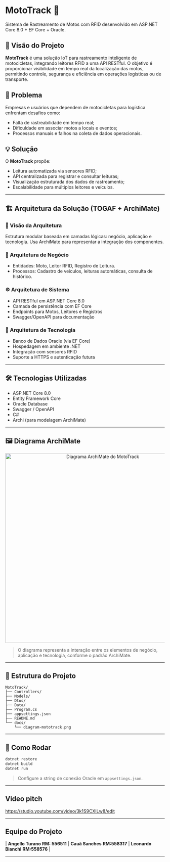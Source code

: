 # MotoTrack 🚀

Sistema de Rastreamento de Motos com RFID desenvolvido em ASP.NET Core 8.0 + EF Core + Oracle.

## 🎯 Visão do Projeto

**MotoTrack** é uma solução IoT para rastreamento inteligente de motocicletas, integrando leitores RFID a uma API RESTful. O objetivo é proporcionar visibilidade em tempo real da localização das motos, permitindo controle, segurança e eficiência em operações logísticas ou de transporte.

## 🧩 Problema

Empresas e usuários que dependem de motocicletas para logística enfrentam desafios como:

- Falta de rastreabilidade em tempo real;
- Dificuldade em associar motos a locais e eventos;
- Processos manuais e falhos na coleta de dados operacionais.

## 💡 Solução

O **MotoTrack** propõe:

- Leitura automatizada via sensores RFID;
- API centralizada para registrar e consultar leituras;
- Visualização estruturada dos dados de rastreamento;
- Escalabilidade para múltiplos leitores e veículos.

---

## 🏗️ Arquitetura da Solução (TOGAF + ArchiMate)

### 🔭 Visão da Arquitetura

Estrutura modular baseada em camadas lógicas: negócio, aplicação e tecnologia. Usa ArchiMate para representar a integração dos componentes.

### 🧱 Arquitetura de Negócio

- Entidades: Moto, Leitor RFID, Registro de Leitura.
- Processos: Cadastro de veículos, leituras automáticas, consulta de histórico.

### ⚙️ Arquitetura de Sistema

- API RESTful em ASP.NET Core 8.0
- Camada de persistência com EF Core
- Endpoints para Motos, Leitores e Registros
- Swagger/OpenAPI para documentação

### 💾 Arquitetura de Tecnologia

- Banco de Dados Oracle (via EF Core)
- Hospedagem em ambiente .NET
- Integração com sensores RFID
- Suporte a HTTPS e autenticação futura

---

## 🛠️ Tecnologias Utilizadas

- ASP.NET Core 8.0
- Entity Framework Core
- Oracle Database
- Swagger / OpenAPI
- C#
- Archi (para modelagem ArchiMate)

---

## 🖼️ Diagrama ArchiMate

<p align="center">
  <img src="docs/diagram-mototrack.png" alt="Diagrama ArchiMate do MotoTrack" width="600"/>
</p>

> O diagrama representa a interação entre os elementos de negócio, aplicação e tecnologia, conforme o padrão ArchiMate.

---

## 📁 Estrutura do Projeto

```
MotoTrack/
├── Controllers/
├── Models/
├── Dtos/
├── Data/
├── Program.cs
├── appsettings.json
├── README.md
└── docs/
    └── diagram-mototrack.png
```

---

## 📌 Como Rodar

```bash
dotnet restore
dotnet build
dotnet run
```

> Configure a string de conexão Oracle em `appsettings.json`.

---

## Video pitch

https://studio.youtube.com/video/3k1S9CXILw8/edit

---

## Equipe do Projeto

| **Angello Turano** **RM: 556511** | **Cauã Sanches** **RM:558317** | **Leonardo Bianchi** **RM:558576** |

---
